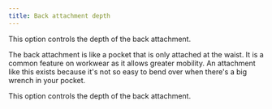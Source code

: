 ```yaml
---
title: Back attachment depth
---
```


This option controls the depth of the back attachment.

The back attachment is like a pocket that is only attached at the waist. It is a common feature on workwear as it allows greater mobility.
An attachment like this exists because it's not so easy to bend over when there's a big wrench in your pocket.

This option controls the depth of the back attachment.
